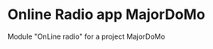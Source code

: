 Online Radio app MajorDoMo
==========================

Module "OnLine radio" for a project MajorDoMo